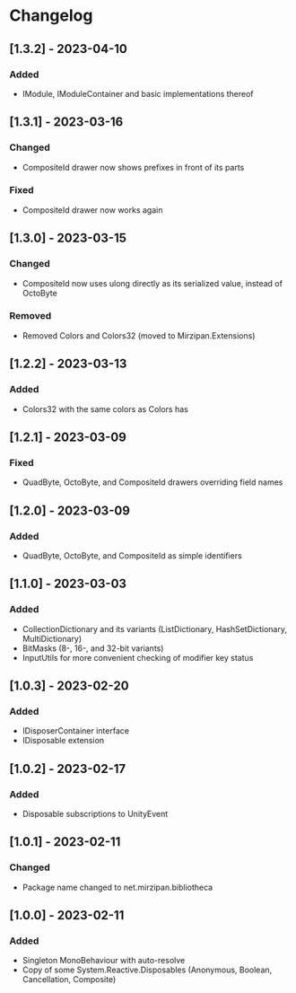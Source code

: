 # Changelog

## [1.3.2] - 2023-04-10

### Added
- IModule, IModuleContainer and basic implementations thereof

## [1.3.1] - 2023-03-16

### Changed
- CompositeId drawer now shows prefixes in front of its parts

### Fixed
- CompositeId drawer now works again

## [1.3.0] - 2023-03-15

### Changed
- CompositeId now uses ulong directly as its serialized value, instead of OctoByte

### Removed
- Removed Colors and Colors32 (moved to Mirzipan.Extensions)

## [1.2.2] - 2023-03-13

### Added
- Colors32 with the same colors as Colors has

## [1.2.1] - 2023-03-09

### Fixed
- QuadByte, OctoByte, and CompositeId drawers overriding field names

## [1.2.0] - 2023-03-09

### Added
- QuadByte, OctoByte, and CompositeId as simple identifiers

## [1.1.0] - 2023-03-03

### Added
- CollectionDictionary and its variants (ListDictionary, HashSetDictionary, MultiDictionary)
- BitMasks (8-, 16-, and 32-bit variants)
- InputUtils for more convenient checking of modifier key status

## [1.0.3] - 2023-02-20

### Added
- IDisposerContainer interface
- IDisposable extension

## [1.0.2] - 2023-02-17

### Added
- Disposable subscriptions to UnityEvent

## [1.0.1] - 2023-02-11

### Changed
- Package name changed to net.mirzipan.bibliotheca

## [1.0.0] - 2023-02-11

### Added
- Singleton MonoBehaviour with auto-resolve
- Copy of some System.Reactive.Disposables (Anonymous, Boolean, Cancellation, Composite)